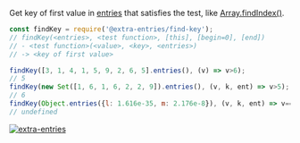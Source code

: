 Get key of first value in [entries] that satisfies the test, like [Array.findIndex()].

```javascript
const findKey = require('@extra-entries/find-key');
// findKey(<entries>, <test function>, [this], [begin=0], [end])
// - <test function>(<value>, <key>, <entries>)
// -> <key of first value>

findKey([3, 1, 4, 1, 5, 9, 2, 6, 5].entries(), (v) => v>6);
// 5
findKey(new Set([1, 6, 1, 6, 2, 2, 9]).entries(), (v, k, ent) => v>5);
// 6
findKey(Object.entries({l: 1.616e-35, m: 2.176e-8}), (v, k, ent) => v===5.391e-44);
// undefined
```


[![extra-entries](https://i.imgur.com/iICkjUV.jpg)](https://www.npmjs.com/package/extra-entries)

[entries]: https://developer.mozilla.org/en-US/docs/Web/JavaScript/Reference/Global_Objects/Array/entries
[Array.findIndex()]: https://developer.mozilla.org/en-US/docs/Web/JavaScript/Reference/Global_Objects/Array/findIndex
